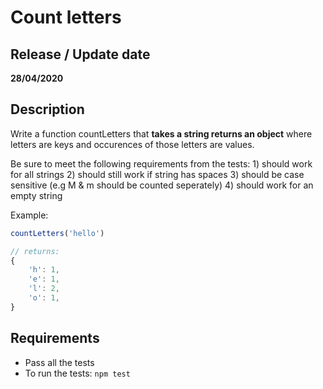 # Count letters

## Release / Update date
**28/04/2020**

## Description
Write a function countLetters that **takes a string returns an object** where letters are keys and occurences of those letters are values.

Be sure to meet the following requirements from the tests:
    1) should work for all strings
    2) should still work if string has spaces
    3) should be case sensitive (e.g M & m should be counted seperately)
    4) should work for an empty string

Example:
```javascript
countLetters('hello')

// returns:
{
    'h': 1,
    'e': 1,
    'l': 2,
    'o': 1,
}
```


## Requirements
- Pass all the tests
- To run the tests: `npm test`